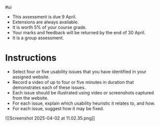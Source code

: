 #ui 

- This assessment is due 9 April. 
- Extensions are always available. 
- It is worth 5% of your course grade. 
- Your marks and feedback will be returned by the end of 30 April. 
- It is a group assessment.

# Instructions

- Select four or five usability issues that you have identified in your assigned website. 
- Record a video of up to four or five minutes in duration that demonstrates each of these issues. 
- Each issue should be illustrated using video or screenshots captured from the website. 
- For each issue, explain which usability heuristic it relates to, and how. 
- For each issue, suggest how it may be fixed.

![[Screenshot 2025-04-02 at 11.02.35.png]]
